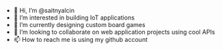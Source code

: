 - 👋 Hi, I’m @saitnyalcin
- 👀 I’m interested in building IoT applications
- 🌱 I’m currently designing custom board games
- 💞️ I’m looking to collaborate on web application projects using cool APIs
- 📫 How to reach me is using my github account

<!---
saitnyalcin/saitnyalcin is a ✨ special ✨ repository because its `README.md` (this file) appears on your GitHub profile.
You can click the Preview link to take a look at your changes.
--->
